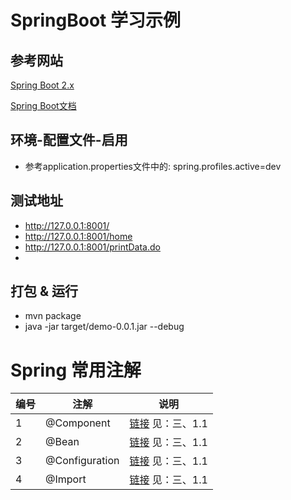 # SpringBoot 学习示例

## 参考网站
[Spring Boot 2.x](http://syllabus.lianmengtu.top/)

[Spring Boot文档](http://springboot.lianmengtu.top/)

## 环境-配置文件-启用
* 参考application.properties文件中的: spring.profiles.active=dev

## 测试地址
* http://127.0.0.1:8001/
* http://127.0.0.1:8001/home
* http://127.0.0.1:8001/printData.do
* 

## 打包 & 运行
* mvn package 
* java -jar target/demo-0.0.1.jar --debug

# Spring 常用注解
编号|注解|说明
---|---|---
1|@Component|[链接](http://syllabus.lianmengtu.top/) 见：三、1.1
2|@Bean|[链接](http://syllabus.lianmengtu.top/) 见：三、1.1
3|@Configuration|[链接](http://syllabus.lianmengtu.top/) 见：三、1.1
4|@Import|[链接](http://syllabus.lianmengtu.top/) 见：三、1.1


